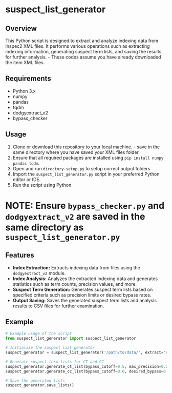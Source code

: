# suspect_list_generator

## Overview
This Python script is designed to extract and analyze indexing data from Inspec2 XML files. It performs various operations such as extracting indexing information, generating suspect term lists, and saving the results for further analysis. - These codes assume you have already downloaded the item XML files.

## Requirements
- Python 3.x
- numpy
- pandas
- tqdm
- dodgyextract_v2
- bypass_checker

## Usage
1. Clone or download this repository to your local machine. - save in the same directory where you have saved your XML files folder
2. Ensure that all required packages are installed using `pip install numpy pandas tqdm`.
3. Open and run `directory-setup.py` to setup correct output folders
4. Import the `suspect_list_generator.py` script in your preferred Python editor or IDE.
5. Run the script using Python. 
 # NOTE: Ensure `bypass_checker.py` and `dodgyextract_v2` are saved in the same directory as   `suspect_list_generator.py`
## Features
- **Index Extraction:** Extracts indexing data from files using the `dodgyextract_v2` module.
- **Index Analysis:** Analyzes the extracted indexing data and generates statistics such as term counts, precision values, and more.
- **Suspect Term Generation:** Generates suspect term lists based on specified criteria such as precision limits or desired bypass rates.
- **Output Saving:** Saves the generated suspect term lists and analysis results to CSV files for further examination.

## Example
```python
# Example usage of the script
from suspect_list_generator import suspect_list_generator

# Initialize the suspect list generator
suspect_generator = suspect_list_generator('/path/to/data/', extract='n')

# Generate suspect term lists for CT and CC
suspect_generator.generate_ct_list(bypass_cutoff=0.5, max_precision=0.2)
suspect_generator.generate_cc_list(bypass_cutoff=0.6, desired_bypass=0.7)

# Save the generated lists
suspect_generator.save_lists()
